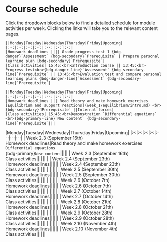 # Course schedule

Click the dropdown blocks below to find a detailed schedule for module activities per week. Clicking the links will take you to the relevant content pages.

```{dropdown} Week 2.1 (September 2th)
||Monday|Tuesday|Wednesday|Thursday|Friday|Upcoming|
|:-:|:-:|:-:|:-:|:--:|:-:|:-:|
|Homework deadlines |||| Grade progress test 1 {bdg-danger}`Assessment` {bdg-secondary}`Prerequisite` | Prepare personal learning plan {bdg-secondary}`Prerequisite`|
|Class activities| 15:45:<br>Introduction course || 13:45:<br> Progress test<br>{bdg-danger-line}`Assessment` {bdg-secondary-line}`Prerequisite` || 13:45:<br>Evaluation test and compare personal learning plans {bdg-danger-line}`Assessment` {bdg-secondary-line}`Prerequisite`|
```

```{dropdown} Week 2.1 (September 9th)
||Monday|Tuesday|Wednesday|Thursday|Friday|Upcoming|
|:-:|:-:|:-:|:-:|:--:|:-:|:-:|
|Homework deadlines ||| Read theory and make homework exercises [Equilibrium and support reactions](week_1/equilibrium/intro.md) <br>{bdg-secondary}`Prerequisite` ||Internal forces|
|Class activities| 15:45:<br>Demonstration `Differential equations` <br>{bdg-primary-line}`New content` {bdg-secondary-line}`Prerequisite`|||
```

|Monday|Tuesday|Wednesday|Thursday|Friday|Upcoming|
|:-:|:-:|:-:|:-:|:--:|:-:|:-:|
| Week 2.3 (September 16th)<br>Homework deadlines|Read theory and make homework exercises `Differential equations`<br>{bdg-primary}`New content`|||||
| Week 2.3 (September 16th)<br>Class activities||||||
|
| Week 2.4 (September 23th)<br>Homework deadlines||||||
| Week 2.4 (September 23th)<br>Class activities||||||
|||||||
| Week 2.5 (September 30th)<br>Homework deadlines||||||
| Week 2.5 (September 30th)<br>Class activities||||||
|||||||
| Week 2.6 (October 7th)<br>Homework deadlines||||||
| Week 2.6 (October 7th)<br>Class activities||||||
|||||||
| Week 2.7 (October 14th)<br>Homework deadlines||||||
| Week 2.7 (October 14th)<br>Class activities||||||
|||||||
| Week 2.8 (October 21th)<br>Homework deadlines||||||
| Week 2.8 (October 21th)<br>Class activities||||||
|||||||
| Week 2.9 (October 28th)<br>Homework deadlines||||||
| Week 2.9 (October 28th)<br>Class activities||||||
|||||||
| Week 2.10 (November 4th)<br>Homework deadlines||||||
| Week 2.10 (November 4th)<br>Class activities||||||

